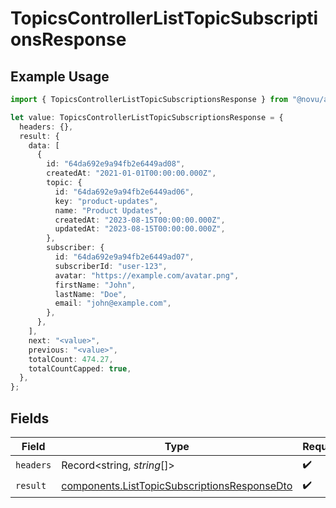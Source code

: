 # TopicsControllerListTopicSubscriptionsResponse

## Example Usage

```typescript
import { TopicsControllerListTopicSubscriptionsResponse } from "@novu/api/models/operations";

let value: TopicsControllerListTopicSubscriptionsResponse = {
  headers: {},
  result: {
    data: [
      {
        id: "64da692e9a94fb2e6449ad08",
        createdAt: "2021-01-01T00:00:00.000Z",
        topic: {
          id: "64da692e9a94fb2e6449ad06",
          key: "product-updates",
          name: "Product Updates",
          createdAt: "2023-08-15T00:00:00.000Z",
          updatedAt: "2023-08-15T00:00:00.000Z",
        },
        subscriber: {
          id: "64da692e9a94fb2e6449ad07",
          subscriberId: "user-123",
          avatar: "https://example.com/avatar.png",
          firstName: "John",
          lastName: "Doe",
          email: "john@example.com",
        },
      },
    ],
    next: "<value>",
    previous: "<value>",
    totalCount: 474.27,
    totalCountCapped: true,
  },
};
```

## Fields

| Field                                                                                                        | Type                                                                                                         | Required                                                                                                     | Description                                                                                                  |
| ------------------------------------------------------------------------------------------------------------ | ------------------------------------------------------------------------------------------------------------ | ------------------------------------------------------------------------------------------------------------ | ------------------------------------------------------------------------------------------------------------ |
| `headers`                                                                                                    | Record<string, *string*[]>                                                                                   | :heavy_check_mark:                                                                                           | N/A                                                                                                          |
| `result`                                                                                                     | [components.ListTopicSubscriptionsResponseDto](../../models/components/listtopicsubscriptionsresponsedto.md) | :heavy_check_mark:                                                                                           | N/A                                                                                                          |